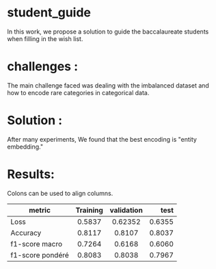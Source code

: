 # student_guide
In this work, we propose a solution to guide the baccalaureate students when filling in the wish list.  


# challenges :
The main challenge faced was dealing with the imbalanced dataset and how to encode rare categories in categorical data.

# Solution :
After many experiments, We found that the best encoding is "entity embedding."

# Results:
Colons can be used to align columns.

metric              | Training           | validation           | test  |
--------------------| :-----------------:|:--------------------:| -----:|
 Loss               | 0.5837             | 0.62352              |0.6355 |
 Accuracy           | 0.8117             | 0.8107               |0.8037 |
 f1-score macro     | 0.7264             | 0.6168               |0.6060 |
  f1-score pondéré  |0.8083              |0.8038                |0.7967 |

